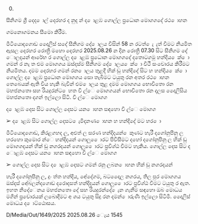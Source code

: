 0.

සීනිගම ශ්‍රී දෙද ොල් දෙරහර ද නුද න් ද ොළඹ ගොල්ල ප්‍රධොන මොගගදේ රථ ොහන

ගමනොගමනය සීමො කිරීම.

මීටීයොදගොඩ දෙොලිස් සදේ සීනිගම දේ ොලය විසින් 58 න රටත් ෙැ ැත් වීමට නියමිත ඇසල දෙරහර රොත්‍රී මහො දෙරහර 2025.08.26 න දින රොත්‍රී 07.30 සිට සීනිගම දේ ොලදයන් ආරේභ ර ගොල්ල ද ොළඹ ප්‍රධොන මොගගදේ දතොටගමු හන්දිය ෙක් ො ගමන් ර නැ ත එම මොගගය ඔස්දස්ම සීනිගම දේ ොලය ෙක් ො වීථී සංචොරය කිරීමට නියමිතය. දමම දෙරහර ගමන් රන ොලය තුළදී හික් ඩු හන්දිදේ සිට හ හන්දිය ෙක් ො ගොල්ල ද ොළඹ ප්‍රධොන මොගගය සො තැබීමට ටයුතු රන අතර රථ ොහන තෙබෙයක් ඇති විය හැකි බැවින් එම ොලය තුළ දමම මොගගය භොවිතො රන මහජනතො සහ රියදුරන්ට ෙහත වි ල්ෙ මොගගයන් භොවිතො රන දලස දෙොලිසිය මහජනතො දගන් ඉල්ලො සිටී. වි ල්ෙ මොගග

ද ොළඹ දෙස සිට ගොල්ල දෙසට යන ොහන සඳහො වි ල්ෙ මොගග

➢ ද ොළඹ සිට ගොල්ල දෙසට ෙැමිදනණ ොහන හ හන්දිදේ මට හර ො

මීටියොදගොඩ, කිරළගහද ල, අළුත් ල සරණ හන්දිදයන් ෙකුණට හැරී දගෝනුපීනු ල හරහො කුමොර න්ෙ හන්දිදයන් ගොලු ෙොරට පිවිසීමට දහෝ දගෝනුපීනු ල හික් ඩු මොගගදයන් හික් ඩු නගරදයන් ගොලු ෙොරට ප්‍රවිශ්ඨ වීමට හැකිය. ගොල්ල දෙස සිට ද ොළඹ දෙසට යන ොහන සඳහො වි ල්ෙ මොගග

➢ ගොල්ල දෙස සිට ද ොළඹ දෙසට ගමන් රනු ලබන ොහන හික් ඩු නගරදයන්

හැරී දගෝනුපීනු ල, දුං ත්ත හන්දිය, අේදේගම, බටදෙොල නගරය, තිල පුර මොගගය ඔස්දස් අේබලන්දගොඩ දරොදසත් හන්දිදයන් ගොලු ෙොරට ප්‍රවිශ්ඨ වීමට ටයුතු ර ඇත. ඉහත නිදේෙනය මහජනතො දේ සහ රියදුරන්දේ ෙැන ගැනීම සඳහො ඔබ මොධය මගින් ප්‍රචොරයක් ලබොදීමට අ ශය ටයුතු සිදු රන දමන් ොරුණි ඉල්ලො සිටිමි. දෙොලිස් මොධය ද ොට්ඨොසය.

D/Media/Out/1649/2025 2025.08.26 ෙැය 1545